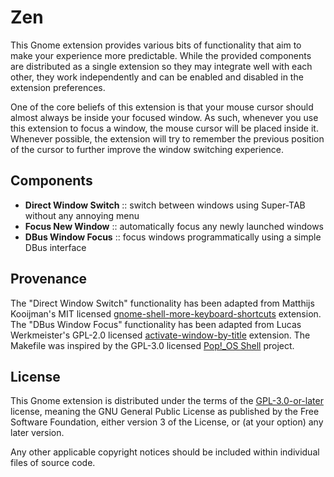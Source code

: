 # Zen

This Gnome extension provides various bits of functionality that aim to make your experience more predictable.
While the provided components are distributed as a single extension so they may integrate well with each other, they work independently and can be enabled and disabled in the extension preferences.

One of the core beliefs of this extension is that your mouse cursor should almost always be inside your focused window.
As such, whenever you use this extension to focus a window, the mouse cursor will be placed inside it.
Whenever possible, the extension will try to remember the previous position of the cursor to further improve the window switching experience.

## Components

+ **Direct Window Switch** :: switch between windows using Super-TAB without any annoying menu
+ **Focus New Window** :: automatically focus any newly launched windows
+ **DBus Window Focus** :: focus windows programmatically using a simple DBus interface

## Provenance

The "Direct Window Switch" functionality has been adapted from Matthijs Kooijman's MIT licensed [gnome-shell-more-keyboard-shortcuts](https://github.com/matthijskooijman/gnome-shell-more-keyboard-shortcuts) extension.
The "DBus Window Focus" functionality has been adapted from Lucas Werkmeister's GPL-2.0 licensed [activate-window-by-title](https://github.com/lucaswerkmeister/activate-window-by-title) extension.
The Makefile was inspired by the GPL-3.0 licensed [Pop!\_OS Shell](https://github.com/pop-os/shell) project.

## License

This Gnome extension is distributed under the terms of the [GPL-3.0-or-later](LICENSE) license, meaning the GNU General Public License as published by the Free Software Foundation, either version 3 of the License, or (at your option) any later version.

Any other applicable copyright notices should be included within individual files of source code.
